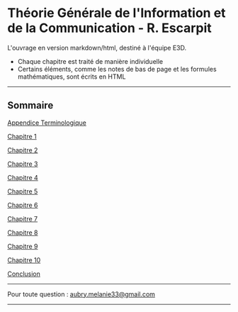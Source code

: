 # Théorie Générale de l'Information et de la Communication - R. Escarpit
L'ouvrage en version markdown/html, destiné à l'équipe E3D.
* Chaque chapitre est traité de manière individuelle
* Certains éléments, comme les notes de bas de page et les formules mathématiques, sont écrits en HTML

***
## Sommaire

[Appendice Terminologique](https://github.com/belzepaf/Theorie_Generale/tree/master/TGSIC/appendice_terminologique.md)

[Chapitre 1](https://github.com/belzepaf/Theorie_Generale/tree/master/TGSIC/chapitre_1_tgsic.md)

[Chapitre 2](https://github.com/belzepaf/Theorie_Generale/tree/master/TGSIC/chapitre_2_tgsic.md)

[Chapitre 3](https://github.com/belzepaf/Theorie_Generale/tree/master/TGSIC/chapitre_3_tgsic.md)

[Chapitre 4](https://github.com/belzepaf/Theorie_Generale/tree/master/TGSIC/chapitre_4_tgsic.md)

[Chapitre 5](https://github.com/belzepaf/Theorie_Generale/tree/master/TGSIC/chapitre_5_tgsic.md)

[Chapitre 6](https://github.com/belzepaf/Theorie_Generale/tree/master/TGSIC/chapitre_6_tgsic.md)

[Chapitre 7](https://github.com/belzepaf/Theorie_Generale/tree/master/TGSIC/chapitre_7_tgsic.md)

[Chapitre 8](https://github.com/belzepaf/Theorie_Generale/tree/master/TGSIC/chapitre_8_tgsic.md)

[Chapitre 9](https://github.com/belzepaf/Theorie_Generale/tree/master/TGSIC/chapitre_9_tgsic.md)

[Chapitre 10](https://github.com/belzepaf/Theorie_Generale/tree/master/TGSIC/chapitre_10_tgsic.md)

[Conclusion](https://github.com/belzepaf/Theorie_Generale/tree/master/TGSIC/conclusion.md)

***
Pour toute question : aubry.melanie33@gmail.com
***
